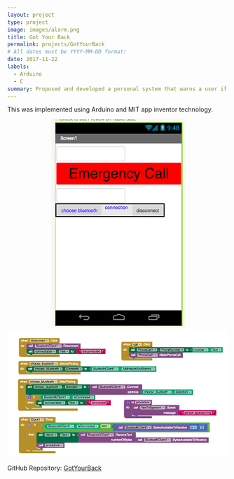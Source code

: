 ```yaml
---
layout: project
type: project
image: images/alarm.png
title: Got Your Back
permalink: projects/GotYourBack
# All dates must be YYYY-MM-DD format!
date: 2017-11-22
labels:
  - Arduino
  - C
summary: Proposed and developed a personal system that warns a user if a stranger is behind them for my EE296 project. 
---
```

This was implemented using Arduino and MIT app inventor technology. 
<center> 
  <div class="ui small rounded images">
    <img class="ui image" src="../images/app.png">
    <img class="ui image" src="../images/mit.png">
  </div>
</center>

GitHub Repository: <a href="https://github.com/klin6/EE296proj/blob/master/finalproj.c"><i class="large github icon "></i>GotYourBack</a>
 

